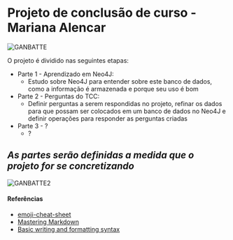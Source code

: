 # Projeto de conclusão de curso - Mariana Alencar

![GANBATTE](https://media.tenor.com/images/de377d4224f9b3741d5b471ad4607b0c/tenor.gif)

O projeto é dividido nas seguintes etapas:

- Parte 1 - Aprendizado em Neo4J:
    - Estudo sobre Neo4J para entender sobre este banco de dados, como a informação é armazenada e porque seu uso é bom
- Parte 2 - Perguntas do TCC:
    - Definir perguntas a serem respondidas no projeto, refinar os dados para que possam ser colocados em um banco de dados no Neo4J e definir operações para responder as perguntas criadas
- Parte 3 - ?
    - ?

## __*As partes serão definidas a medida que o projeto for se concretizando*__


![GANBATTE2](https://64.media.tumblr.com/0993d1a132c5cd9e561064a8c8faa83e/4d3909bbc8e4562a-60/s500x750/008938cd4f3b4892a9b8756d97eef71b441be360.gifv)

#### Referências
* [emoji-cheat-sheet](https://github.com/ikatyang/emoji-cheat-sheet/blob/master/README.md#github-custom-emoji)
* [Mastering Markdown](https://guides.github.com/features/mastering-markdown/)
* [Basic writing and formatting syntax](https://docs.github.com/en/github/writing-on-github/getting-started-with-writing-and-formatting-on-github/basic-writing-and-formatting-syntax)
